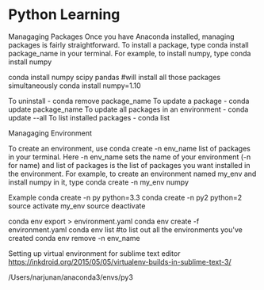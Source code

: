 # Python Learning


Managaging Packages
Once you have Anaconda installed, managing packages is fairly straightforward. To install a package, type conda install package_name in your terminal. For example, to install numpy, type conda install numpy

conda install numpy scipy pandas #will install all those packages simultaneously
conda install numpy=1.10

To uninstall - conda remove package_name
To update a package - conda update package_name
To update all packages in an environment - conda update --all
To list installed packages - conda list

Managaging Environment

To create an environment, use conda create -n env_name list of packages in your terminal. Here -n env_name sets the name of your environment (-n for name) and list of packages is the list of packages you want installed in the environment. For example, to create an environment named my_env and install numpy in it, type conda create -n my_env numpy

Example
conda create -n py python=3.3
conda create -n py2 python=2
source activate my_env
source deactivate 

conda env export > environment.yaml
conda env create -f environment.yaml
conda env list  #to list out all the environments you've created
conda env remove -n env_name


Setting up virtual environment for sublime text editor
https://inkdroid.org/2015/05/05/virtualenv-builds-in-sublime-text-3/

/Users/narjunan/anaconda3/envs/py3

